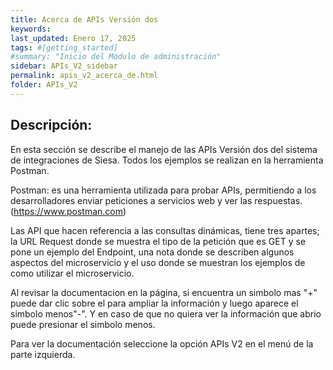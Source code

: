 ```yaml
---
title: Acerca de APIs Versión dos
keywords: 
last_updated: Enero 17, 2025
tags: #[getting_started]
#summary: "Inicio del Módulo de administración"
sidebar: APIs_V2_sidebar
permalink: apis_v2_acerca_de.html
folder: APIs_V2
---
```


## **Descripción:**

En esta sección se describe el manejo de las APIs Versión dos del sistema de integraciones de Siesa.
Todos los ejemplos se realizan en la herramienta Postman.

Postman: es una herramienta utilizada para probar APIs, permitiendo a los desarrolladores enviar peticiones a servicios web y ver las respuestas. (https://www.postman.com) 

Las API que hacen referencia a las consultas dinámicas, tiene tres apartes; la URL Request donde se muestra el tipo de la petición que es GET y se pone un ejemplo del Endpoint, una nota donde se describen algunos aspectos del microservicio y el uso donde se muestran los ejemplos de como utilizar el microservicio.

Al revisar la documentacion en la página, si encuentra un simbolo mas "+" puede dar clic sobre el para ampliar la información y luego aparece el simbolo menos"-". Y en caso de que no quiera ver la información que abrio puede presionar el simbolo menos.

Para ver la documentación seleccione la opción APIs V2 en el menú de la parte izquierda.
